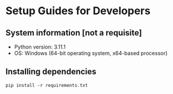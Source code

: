 # Setup Guides for Developers

## System information [not a requisite]
- Python version: 3.11.1
- OS: Windows (64-bit operating system, x64-based processor)


## Installing dependencies

```
pip install -r requirements.txt
```
